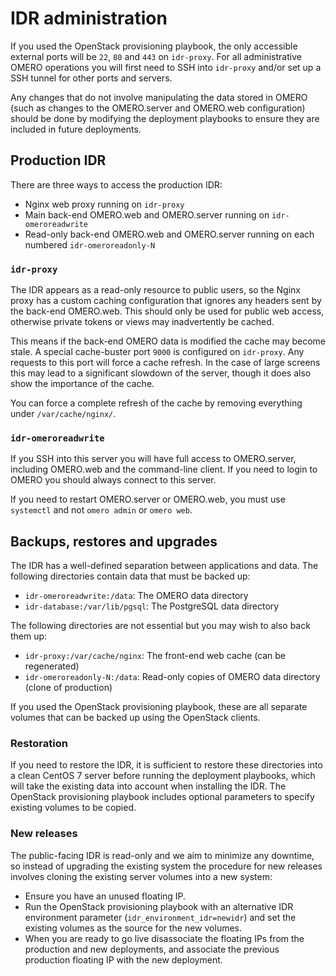 # IDR administration

If you used the OpenStack provisioning playbook, the only accessible external ports will be `22`, `80` and `443` on `idr-proxy`.
For all administrative OMERO operations you will first need to SSH into `idr-proxy` and/or set up a SSH tunnel for other ports and servers.

Any changes that do not involve manipulating the data stored in OMERO (such as changes to the OMERO.server and OMERO.web configuration) should be done by modifying the deployment playbooks to ensure they are included in future deployments.


## Production IDR

There are three ways to access the production IDR:
- Nginx web proxy running on `idr-proxy`
- Main back-end OMERO.web and OMERO.server running on `idr-omeroreadwrite`
- Read-only back-end OMERO.web and OMERO.server running on each numbered `idr-omeroreadonly-N`


### `idr-proxy`
The IDR appears as a read-only resource to public users, so the Nginx proxy has a custom caching configuration that ignores any headers sent by the back-end OMERO.web.
This should only be used for public web access, otherwise private tokens or views may inadvertently be cached.

This means if the back-end OMERO data is modified the cache may become stale.
A special cache-buster port `9000` is configured on `idr-proxy`.
Any requests to this port will force a cache refresh.
In the case of large screens this may lead to a significant slowdown of the server, though it does also show the importance of the cache.

You can force a complete refresh of the cache by removing everything under `/var/cache/nginx/`.


### `idr-omeroreadwrite`
If you SSH into this server you will have full access to OMERO.server, including OMERO.web and the command-line client.
If you need to login to OMERO you should always connect to this server.

If you need to restart OMERO.server or OMERO.web, you must use `systemctl` and not `omero admin` or `omero web`.


## Backups, restores and upgrades

The IDR has a well-defined separation between applications and data.
The following directories contain data that must be backed up:
- `idr-omeroreadwrite:/data`: The OMERO data directory
- `idr-database:/var/lib/pgsql`: The PostgreSQL data directory

The following directories are not essential but you may wish to also back them up:
- `idr-proxy:/var/cache/nginx`: The front-end web cache (can be regenerated)
- `idr-omeroreadonly-N:/data`: Read-only copies of OMERO data directory (clone of production)

If you used the OpenStack provisioning playbook, these are all separate volumes that can be backed up using the OpenStack clients.

### Restoration
If you need to restore the IDR, it is sufficient to restore these directories into a clean CentOS 7 server before running the deployment playbooks, which will take the existing data into account when installing the IDR.
The OpenStack provisioning playbook includes optional parameters to specify existing volumes to be copied.

### New releases
The public-facing IDR is read-only and we aim to minimize any downtime, so instead of upgrading the existing system the procedure for new releases involves cloning the existing server volumes into a new system:

- Ensure you have an unused floating IP.
- Run the OpenStack provisioning playbook with an alternative IDR environment parameter (`idr_environment_idr=newidr`) and set the existing volumes as the source for the new volumes.
- When you are ready to go live disassociate the floating IPs from the production and new deployments, and associate the previous production floating IP with the new deployment.
